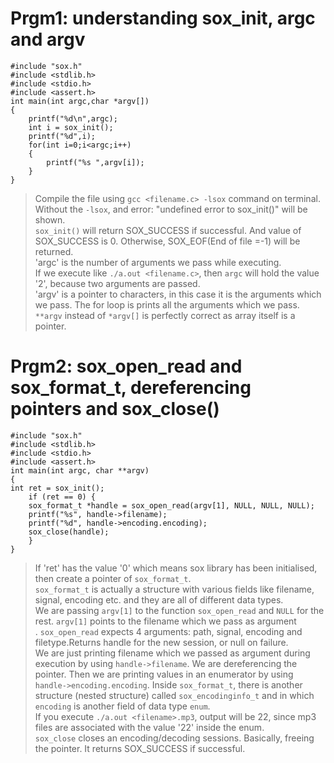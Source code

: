 # Prgm1: understanding sox_init, argc and argv 
```
#include "sox.h"
#include <stdlib.h>
#include <stdio.h>
#include <assert.h>
int main(int argc,char *argv[])
{
	printf("%d\n",argc);
	int i = sox_init();
	printf("%d",i);
	for(int i=0;i<argc;i++)
    {
		printf("%s ",argv[i]);
	}
}
```
> Compile the file using `gcc <filename.c> -lsox` command on terminal. Without the `-lsox`, and error: "undefined error to sox_init()" will be shown.</br>
`sox_init()` will return SOX_SUCCESS if successful. And value of SOX_SUCCESS is 0. Otherwise, SOX_EOF(End of file =-1) will be returned.</br>
> 'argc' is the number of arguments we pass while executing.</br> If we execute like `./a.out <filename.c>`, then `argc` will hold the value '2', because two arguments are passed.</br>
> 'argv' is a pointer to characters, in this case it is the arguments which we pass. The for loop is prints all the arguments which we pass.
> `**argv` instead of `*argv[]` is perfectly correct as array itself is a pointer.</br>

# Prgm2: sox_open_read and sox_format_t, dereferencing pointers and sox_close()
```
#include "sox.h"
#include <stdlib.h>
#include <stdio.h>
#include <assert.h>
int main(int argc, char **argv)
{
int ret = sox_init();
    if (ret == 0) {
	sox_format_t *handle = sox_open_read(argv[1], NULL, NULL, NULL);
	printf("%s", handle->filename);
	printf("%d", handle->encoding.encoding);
	sox_close(handle);
    }
}
```
> If 'ret' has the value '0' which means sox library has been initialised, then create a pointer of `sox_format_t`.</br>
> `sox_format_t` is actually a structure with various fields like filename, signal, encoding etc. and they are all of different data types. </br>
> We are passing `argv[1]` to the function `sox_open_read` and `NULL` for the rest. `argv[1]` points to the filename which we pass as argument</br>.
> `sox_open_read` expects 4 arguments: path, signal, encoding and filetype.Returns handle for the new session, or null on failure. </br>
> We are just printing filename which we passed as argument during execution by using `handle->filename`. We are dereferencing the pointer.
> Then we are printing values in an enumerator by using `handle->encoding.encoding`. Inside `sox_format_t`, there is another structure (nested structure) called `sox_encodinginfo_t` and in which `encoding` is another field of data type `enum`. </br>
> If you execute `./a.out <filename>.mp3`, output will be 22, since mp3 files are associated with the value '22' inside the enum.</br>
> `sox_close` closes an encoding/decoding sessions. Basically, freeing the pointer. It returns SOX_SUCCESS if successful.</br>

